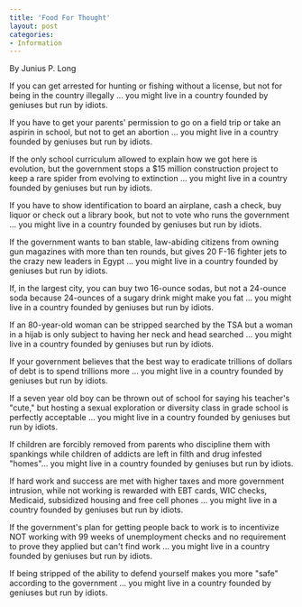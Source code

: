 ```yaml
---
title: 'Food For Thought'
layout: post
categories:
- Information
---
```


By Junius P. Long

If you can get arrested for hunting or fishing without a license, but not for being in the country illegally ... you might live in a country founded by geniuses but run by idiots.  
  
If you have to get your parents' permission to go on a field trip or take an aspirin in school, but not to get an abortion ... you might live in a country founded by geniuses but run by idiots.

If the only school curriculum allowed to explain how we got here is evolution, but the government stops a $15 million construction project to keep a rare spider from evolving to extinction ... you might live in a country founded by geniuses but run by idiots.

If you have to show identification to board an airplane, cash a check, buy liquor or check out a library book, but not to vote who runs the government ... you might live in a country founded by geniuses but run by idiots.

If the government wants to ban stable, law-abiding citizens from owning gun magazines with more than ten rounds, but gives 20 F-16 fighter jets to the crazy new leaders in Egypt ... you might live in a country founded by geniuses but run by idiots.

If, in the largest city, you can buy two 16-ounce sodas, but not a 24-ounce soda because 24-ounces of a sugary drink might make you fat ... you might live in a country founded by geniuses but run by idiots.

If an 80-year-old woman can be stripped searched by the TSA but a woman in a hijab is only subject to having her neck and head searched ... you might live in a country founded by geniuses but run by idiots.

If your government believes that the best way to eradicate trillions of dollars of debt is to spend trillions more ... you might live in a country founded by geniuses but run by idiots.

If a seven year old boy can be thrown out of school for saying his teacher's "cute," but hosting a sexual exploration or diversity class in grade school is perfectly acceptable ... you might live in a country founded by geniuses but run by idiots.

If children are forcibly removed from parents who discipline them with spankings while children of addicts are left in filth and drug infested "homes"... you might live in a country founded by geniuses but run by idiots.

If hard work and success are met with higher taxes and more government intrusion, while not working is rewarded with EBT cards, WIC checks, Medicaid, subsidized housing and free cell phones ... you might live in a country founded by geniuses but run by idiots.

If the government's plan for getting people back to work is to incentivize NOT working with 99 weeks of unemployment checks and no requirement to prove they applied but can't find work ... you might live in a country founded by geniuses but run by idiots.

If being stripped of the ability to defend yourself makes you more "safe" according to the government ... you might live in a country founded by geniuses but run by idiots.